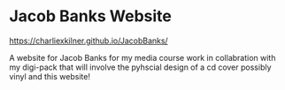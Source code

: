 # Jacob Banks Website

https://charliexkilner.github.io/JacobBanks/

A website for Jacob Banks for my media course work in collabration with my digi-pack that will involve the pyhscial design of a cd cover possibly vinyl and this website!
